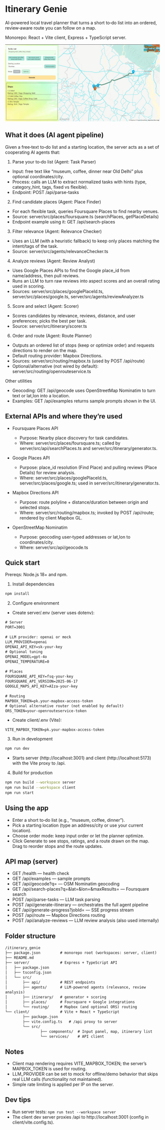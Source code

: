 # Itinerary Genie

AI-powered local travel planner that turns a short to‑do list into an ordered, review‑aware route you can follow on a map.

Monorepo: React + Vite client, Express + TypeScript server.

![Screen Sample](itinerary_genie_screenshot.png)

## What it does (AI agent pipeline)

Given a free‑text to‑do list and a starting location, the server acts as a set of cooperating AI agents that:

1) Parse your to‑do list (Agent: Task Parser)
- Input: free text like “museum, coffee, dinner near Old Delhi” plus optional coordinates/city.
- Process: calls an LLM to extract normalized tasks with hints (type, category_hint, tags, fixed vs flexible).
- Endpoint: POST /api/parse-tasks

2) Find candidate places (Agent: Place Finder)
- For each flexible task, queries Foursquare Places to find nearby venues.
- Source: server/src/places/foursquare.ts (searchPlaces, getPlaceDetails)
- Endpoint example using it: GET /api/search-places

3) Filter relevance (Agent: Relevance Checker)
- Uses an LLM (with a heuristic fallback) to keep only places matching the intent/tags of the task.
- Source: server/src/agents/relevanceChecker.ts

4) Analyze reviews (Agent: Review Analyst)
- Uses Google Places APIs to find the Google place_id from name/address, then pull reviews.
- Runs an LLM to turn raw reviews into aspect scores and an overall rating used in scoring.
- Sources: server/src/places/googlePlaceId.ts, server/src/places/google.ts, server/src/agents/reviewAnalyzer.ts

5) Score and select (Agent: Scorer)
- Scores candidates by relevance, reviews, distance, and user preferences; picks the best per task.
- Source: server/src/itinerary/scorer.ts

6) Order and route (Agent: Route Planner)
- Outputs an ordered list of stops (keep or optimize order) and requests directions to render on the map.
- Default routing provider: Mapbox Directions.
- Sources: server/src/routing/mapbox.ts (used by POST /api/route)
- Optional/alternative (not wired by default): server/src/routing/openrouteservice.ts


Other utilities
- Geocoding: GET /api/geocode uses OpenStreetMap Nominatim to turn text or lat,lon into a location.
- Examples: GET /api/examples returns sample prompts shown in the UI.

## External APIs and where they’re used

- Foursquare Places API
    - Purpose: Nearby place discovery for task candidates.
    - Where: server/src/places/foursquare.ts; called by server/src/api/searchPlaces.ts and server/src/itinerary/generator.ts.

- Google Places API
    - Purpose: place_id resolution (Find Place) and pulling reviews (Place Details) for review analysis.
    - Where: server/src/places/googlePlaceId.ts, server/src/places/google.ts; used in server/src/itinerary/generator.ts.

- Mapbox Directions API
    - Purpose: route polyline + distance/duration between origin and selected stops.
    - Where: server/src/routing/mapbox.ts; invoked by POST /api/route; rendered by client Mapbox GL.

- OpenStreetMap Nominatim
    - Purpose: geocoding user‑typed addresses or lat,lon to coordinates/city.
    - Where: server/src/api/geocode.ts

## Quick start

Prereqs: Node.js 18+ and npm.

1) Install dependencies
```bash
npm install
```

2) Configure environment
- Create server/.env (server uses dotenv):

```
# Server
PORT=3001

# LLM provider: openai or mock
LLM_PROVIDER=openai
OPENAI_API_KEY=sk-your-key
# Optional tuning
OPENAI_MODEL=gpt-4o
OPENAI_TEMPERATURE=0

# Places
FOURSQUARE_API_KEY=fsq-your-key
FOURSQUARE_API_VERSION=2025-06-17
GOOGLE_MAPS_API_KEY=AIza-your-key

# Routing
MAPBOX_TOKEN=pk.your-mapbox-access-token
# Optional alternative router (not enabled by default)
ORS_TOKEN=your-openrouteservice-token
```

- Create client/.env (Vite):

```
VITE_MAPBOX_TOKEN=pk.your-mapbox-access-token
```

3) Run in development
```bash
npm run dev
```
- Starts server (http://localhost:3001) and client (http://localhost:5173) with the Vite proxy to /api.

4) Build for production
```bash
npm run build --workspace server
npm run build --workspace client
npm run start
```

## Using the app

- Enter a short to‑do list (e.g., “museum, coffee, dinner”).
- Pick a starting location (type an address/city or use your current location).
- Choose order mode: keep input order or let the planner optimize.
- Click Generate to see stops, ratings, and a route drawn on the map. Drag to reorder stops and the route updates.

## API map (server)

- GET /health — health check
- GET /api/examples — sample prompts
- GET /api/geocode?q= — OSM Nominatim geocoding
- GET /api/search-places?q=&lat=&lon=&maxResults= — Foursquare search
- POST /api/parse-tasks — LLM task parsing
- POST /api/generate-itinerary — orchestrates the full agent pipeline
- GET /api/generate-progress?jobId= — SSE progress stream
- POST /api/route — Mapbox Directions routing
- POST /api/analyze-reviews — LLM review analysis (also used internally)

## Folder structure

```
/itinerary_genie
├── package.json         # monorepo root (workspaces: server, client)
├── README.md
├── server/              # Express + TypeScript API
│   ├── package.json
│   ├── tsconfig.json
│   └── src/
│       ├── api/         # REST endpoints
│       ├── agents/      # LLM-powered agents (relevance, review analysis)
│       ├── itinerary/   # generator + scoring
│       ├── places/      # Foursquare + Google integrations
│       └── routing/     # Mapbox (and optional ORS) routing
└── client/              # Vite + React + TypeScript
        ├── package.json
        ├── vite.config.ts   # /api proxy to server
        └── src/
                ├── components/  # Input panel, map, itinerary list
                └── services/    # API client
```

## Notes
- Client map rendering requires VITE_MAPBOX_TOKEN; the server’s MAPBOX_TOKEN is used for routing.
- LLM_PROVIDER can be set to mock for offline/demo behavior that skips real LLM calls (functionality not maintained).
- Simple rate limiting is applied per IP on the server.

## Dev tips
- Run server tests: `npm run test --workspace server`
- The client dev server proxies /api to http://localhost:3001 (config in client/vite.config.ts).
